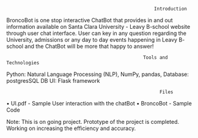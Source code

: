                                                           Introduction
BroncoBot is one stop interactive ChatBot that provides in and out information available on Santa Clara University - Leavy B-school website through user chat interface. User can key in any question regarding the University, admissions or any day to day events happening in Leavy B- school and the ChatBot will be more that happy to answer!

                                                      Tools and Technologies 
Python: Natural Language Processing (NLP), NumPy, pandas, 
Database: postgresSQL DB
UI: Flask framework

                                                            Files
•	UI.pdf - Sample User interaction with the chatBot
•	BroncoBot - Sample Code
                                                         
Note: This is on going project. Prototype of the project is completed. Working on increasing the efficiency and accuracy.

